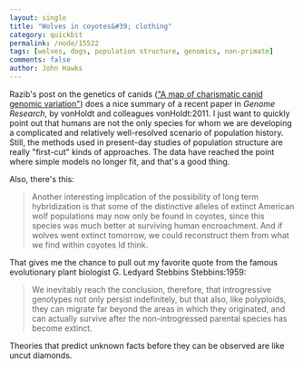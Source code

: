 ```yaml
---
layout: single 
title: "Wolves in coyotes&#39; clothing" 
category: quickbit
permalink: /node/15522
tags: [wolves, dogs, population structure, genomics, non-primate] 
comments: false 
author: John Hawks 
---
```


Razib's post on the genetics of canids (<a href="http://blogs.discovermagazine.com/gnxp/2011/05/a-map-of-charismatic-canid-genomic-variation/">"A map of charismatic canid genomic variation"</a>) does a nice summary of a recent paper in <i>Genome Research</i>, by vonHoldt and colleagues <bib>vonHoldt:2011</bib>. I just want to quickly point out that humans are not the only species for whom we are developing a complicated and relatively well-resolved scenario of population history. Still, the methods used in present-day studies of population structure are really "first-cut" kinds of approaches. The data have reached the point where simple models no longer fit, and that's a good thing. 

Also, there's this: 

<blockquote>Another interesting implication of the possibility of long term hybridization is that some of the distinctive alleles of extinct American wolf populations may now only be found in coyotes, since this species was much better at surviving human encroachment. And if wolves went extinct tomorrow, we could reconstruct them from what we find within coyotes Id think.</blockquote>

That gives me the chance to pull out my favorite quote from the famous evolutionary plant biologist G. Ledyard Stebbins <bib>Stebbins:1959</bib>: 

<blockquote>We inevitably reach the conclusion, therefore, that introgressive genotypes not only persist indefinitely, but that also, like polyploids, they can migrate far beyond the areas in which they originated, and can actually survive after the non-introgressed parental species has become extinct.</blockquote>

Theories that predict unknown facts before they can be observed are like uncut diamonds. 


